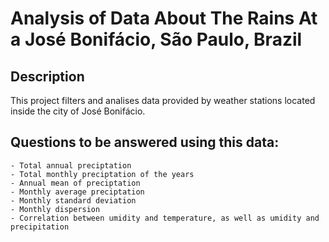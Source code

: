 # Analysis of Data About The Rains At a José Bonifácio, São Paulo, Brazil

## Description

This project filters and analises data provided by weather stations located inside the city of José Bonifácio.

## Questions to be answered using this data:
    - Total annual preciptation 
    - Total monthly preciptation of the years
    - Annual mean of preciptation
    - Monthly average preciptation
    - Monthly standard deviation
    - Monthly dispersion
    - Correlation between umidity and temperature, as well as umidity and precipitation